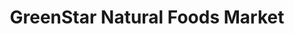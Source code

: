 ---
title: "GreenStar Natural Foods Market"
url: /ithaca/greenstar-natural-foods-market/
shop: supermarket
---